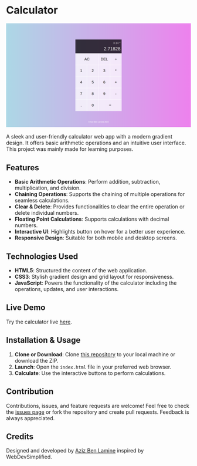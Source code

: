 # Calculator

![Calculator Screenshot](https://github.com/Aziz-BenLamine/Calculator/blob/main/Images/Screenshot.png)

A sleek and user-friendly calculator web app with a modern gradient design. It offers basic arithmetic operations and an intuitive user interface. This project was mainly made for learning purposes.

## Features

- **Basic Arithmetic Operations**: Perform addition, subtraction, multiplication, and division.
- **Chaining Operations**: Supports the chaining of multiple operations for seamless calculations.
- **Clear & Delete**: Provides functionalities to clear the entire operation or delete individual numbers.
- **Floating Point Calculations**: Supports calculations with decimal numbers.
- **Interactive UI**: Highlights button on hover for a better user experience.
- **Responsive Design**: Suitable for both mobile and desktop screens.

## Technologies Used

- **HTML5**: Structured the content of the web application.
- **CSS3**: Stylish gradient design and grid layout for responsiveness.
- **JavaScript**: Powers the functionality of the calculator including the operations, updates, and user interactions.

## Live Demo

Try the calculator live [here](https://aziz-benlamine.github.io/Calculator/).

## Installation & Usage

1. **Clone or Download**: Clone [this repository](https://github.com/Aziz-BenLamine/Calculator) to your local machine or download the ZIP.
2. **Launch**: Open the `index.html` file in your preferred web browser.
3. **Calculate**: Use the interactive buttons to perform calculations.

## Contribution

Contributions, issues, and feature requests are welcome! Feel free to check the [issues page](https://github.com/Aziz-BenLamine/Calculator/issues) or fork the repository and create pull requests. Feedback is always appreciated.

## Credits

Designed and developed by [Aziz Ben Lamine](https://github.com/Aziz-BenLamine) inspired by WebDevSimplified.